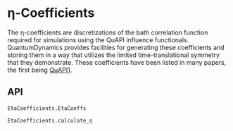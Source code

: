 # η-Coefficients
The η-coefficients are discretizations of the bath correlation function required for simulations using the QuAPI influence functionals. QuantumDynamics provides facilities for generating these coefficients and storing them in a way that utilizes the limited time-translational symmetry that they demonstrate. These coefficients have been listed in many papers, the first being [QuAPI1](https://dx.doi.org/10.1063/1.469508).

## API
```@docs
EtaCoefficients.EtaCoeffs
```

```@docs
EtaCoefficients.calculate_η
```